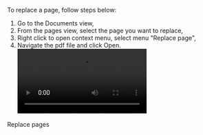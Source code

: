 To replace a page, follow steps below:

1. Go to the Documents view, 
2. From the pages view, select the page you want to replace,
3. Right click to open context menu, select menu "Replace page",
4. Navigate the pdf file and click Open.
![type:video](assets/media/replace_page.mp4)
<figcaption>Replace pages</figcaption>